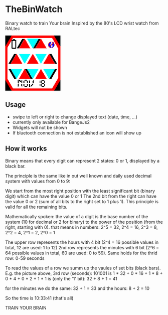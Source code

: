 # TheBinWatch

Binary watch to train Your brain
Inspired by the 80's LCD wrist watch from RALtec

![](app.png)

## Usage

- swipe to left or right to change displayed text (date, time, ...)
- currently only available for BangeJs2
- Widgets will not be shown
- If bluetooth connection is not established an icon will show up

## How it works
Binary means that every digit can represent 2 states: 0 or 1, displayed by a black bar.

The principle is the same like in out well known and daily used decimal system with values from 0 to 9:

We start from the most right position with the least significant bit (binary digit) which can have the value 0 or 1
The 2nd bit from the right can have the value 0 or 2 (sum of all bits to the right set to 1 plus 1).
This principle is valid for all the remaining bits.

Mathematically spoken: the value of a digit is the base number of the system (10 for decimal or 2 for binary)
to the power of the position (from the right, starting with 0).
that means in numbers: 2^5 = 32, 2^4 = 16, 2^3 = 8, 2^2 = 4, 2^1 = 2, 2^0 = 1

The upper row represents the hours with 4 bit (2^4 = 16 possible values in total, 12 are used: 1 to 12)
2nd row represents the minutes with 6 bit (2^6 = 64 possible values in total, 60 are used: 0 to 59).
Same holds for the thrid row: 0-59 seconds

To read the values of a row we summ up the vaules of set bits (black bars).
E.g. the picture above, 3rd row (seconds):
101001 
is 1 * 32 + 0 * 16 + 1 * 8 + 0 * 4 + 0 * 2 + 1 * 1
is (only the '1' bit): 32 + 8 + 1 = 41

for the minutes we do the same: 32 + 1 = 33
and the hours: 8 + 2 = 10

So the time is 10:33:41 (that's all)

TRAIN YOUR BRAIN

